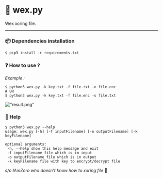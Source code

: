 # 

# 🐍 wex.py

Wex xoring file.

-----

### 📦 Dependencies installation

```
$ pip3 install -r requirements.txt
```

### ❓ How to use ?

 *Example :*

```
$ python3 wex.py -k key.txt -f file.txt -o file.enc
# OR
$ python3 wex.py -k key.txt -f file.enc -o file.txt
```

!["result.png"](/home/fayred/Documents/programmation/python/wex/assets/01.png)

### 📃 Help

```
$ python3 wex.py --help
usage: wex.py [-h] [-f inputFilename] [-o outputFilename] [-k keyFilename]

optional arguments:
 -h, --help show this help message and exit
 -f inputFilename file which is in input
 -o outputFilename file which is in output
 -k keyFilename file with key to encrypt/decrypt file
```

*s/o IAmZero who doesn't know how to xoring file*  😬


